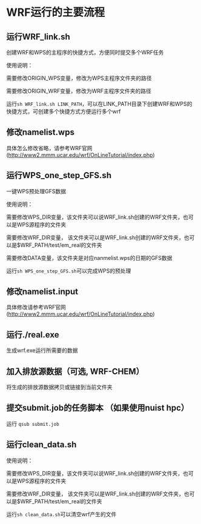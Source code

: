 # WRF运行的主要流程
## 运行WRF_link.sh
创建WRF和WPS的主程序的快捷方式，方便同时提交多个WRF任务

使用说明：

需要修改ORIGIN_WPS变量，修改为WPS主程序文件夹的路径

需要修改ORIGIN_WRF变量，修改为WRF主程序文件夹的路径

运行`sh WRF_link.sh LINK_PATH`，可以在LINK_PATH目录下创建WRF和WPS的快捷方式，可创建多个快捷方式方便运行多个wrf

## 修改namelist.wps
具体怎么修改省略，请参考WRF官网(http://www2.mmm.ucar.edu/wrf/OnLineTutorial/index.php)

## 运行WPS_one_step_GFS.sh
一键WPS预处理GFS数据

使用说明：

需要修改WPS_DIR变量，该文件夹可以说WRF_link.sh创建的WRF文件夹，也可以是WPS源程序的文件夹

需要修改WRF_DIR变量， 该文件夹可以是WRF_link.sh创建的WRF文件夹，也可以是$WRF_PATH/test/em_real的文件夹

需要修改DATA变量，该文件夹是对应nanmelist.wps的日期的GFS数据

运行`sh WPS_one_step_GFS.sh`可以完成WPS的预处理

## 修改namelist.input
具体修改请参考WRF官网(http://www2.mmm.ucar.edu/wrf/OnLineTutorial/index.php)

## 运行./real.exe
生成wrf.exe运行所需要的数据

## 加入排放源数据（可选, WRF-CHEM）
将生成的排放源数据拷贝或链接到当前文件夹

## 提交submit.job的任务脚本 （如果使用nuist hpc）
运行 `qsub submit.job`

## 运行clean_data.sh

使用说明：

需要修改WPS_DIR变量，该文件夹可以说WRF_link.sh创建的WRF文件夹，也可以是WPS源程序的文件夹

需要修改WRF_DIR变量， 该文件夹可以是WRF_link.sh创建的WRF文件夹，也可以是$WRF_PATH/test/em_real的文件夹

运行`sh clean_data.sh`可以清空wrf产生的文件
